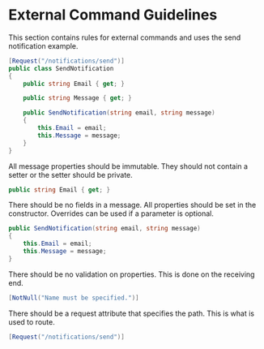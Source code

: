 # External Command Guidelines

This section contains rules for external commands and uses the 
send notification example.

```csharp
[Request("/notifications/send")]
public class SendNotification
{
    public string Email { get; }

    public string Message { get; }

    public SendNotification(string email, string message)
    {
        this.Email = email;
        this.Message = message;
    }
}
```

All message properties should be immutable.  They should not contain a
setter or the setter should be private.
```csharp
public string Email { get; }
```
There should be no fields in a message.
All properties should be set in the constructor.  Overrides can be used if a parameter is optional.
```csharp
public SendNotification(string email, string message)
{
    this.Email = email;
    this.Message = message;
}
```
There should be no validation on properties.  This is done on the receiving end.
```csharp
[NotNull("Name must be specified.")]
```
There should be a request attribute that specifies the path.  This is what is used to route.
```csharp
[Request("/notifications/send")]
```